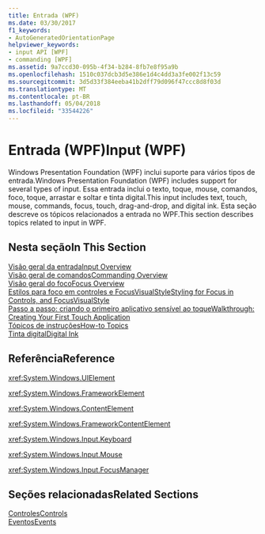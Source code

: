 ```yaml
---
title: Entrada (WPF)
ms.date: 03/30/2017
f1_keywords:
- AutoGeneratedOrientationPage
helpviewer_keywords:
- input API [WPF]
- commanding [WPF]
ms.assetid: 9a7ccd30-095b-4f34-b284-8fb7e8f95a9b
ms.openlocfilehash: 1510c037dcb3d5e386e1d4c4dd3a3fe002f13c59
ms.sourcegitcommit: 3d5d33f384eeba41b2dff79d096f47ccc8d8f03d
ms.translationtype: MT
ms.contentlocale: pt-BR
ms.lasthandoff: 05/04/2018
ms.locfileid: "33544226"
---
```

# <a name="input-wpf"></a><span data-ttu-id="8988b-102">Entrada (WPF)</span><span class="sxs-lookup"><span data-stu-id="8988b-102">Input (WPF)</span></span>
<span data-ttu-id="8988b-103">Windows Presentation Foundation (WPF) inclui suporte para vários tipos de entrada.</span><span class="sxs-lookup"><span data-stu-id="8988b-103">Windows Presentation Foundation (WPF) includes support for several types of input.</span></span> <span data-ttu-id="8988b-104">Essa entrada inclui o texto, toque, mouse, comandos, foco, toque, arrastar e soltar e tinta digital.</span><span class="sxs-lookup"><span data-stu-id="8988b-104">This input includes text, touch, mouse, commands, focus, touch, drag-and-drop, and digital ink.</span></span> <span data-ttu-id="8988b-105">Esta seção descreve os tópicos relacionados a entrada no WPF.</span><span class="sxs-lookup"><span data-stu-id="8988b-105">This section describes topics related to input in WPF.</span></span>  
  
## <a name="in-this-section"></a><span data-ttu-id="8988b-106">Nesta seção</span><span class="sxs-lookup"><span data-stu-id="8988b-106">In This Section</span></span>  
 [<span data-ttu-id="8988b-107">Visão geral da entrada</span><span class="sxs-lookup"><span data-stu-id="8988b-107">Input Overview</span></span>](../../../../docs/framework/wpf/advanced/input-overview.md)  
 [<span data-ttu-id="8988b-108">Visão geral de comandos</span><span class="sxs-lookup"><span data-stu-id="8988b-108">Commanding Overview</span></span>](../../../../docs/framework/wpf/advanced/commanding-overview.md)  
 [<span data-ttu-id="8988b-109">Visão geral do foco</span><span class="sxs-lookup"><span data-stu-id="8988b-109">Focus Overview</span></span>](../../../../docs/framework/wpf/advanced/focus-overview.md)  
 [<span data-ttu-id="8988b-110">Estilos para foco em controles e FocusVisualStyle</span><span class="sxs-lookup"><span data-stu-id="8988b-110">Styling for Focus in Controls, and FocusVisualStyle</span></span>](../../../../docs/framework/wpf/advanced/styling-for-focus-in-controls-and-focusvisualstyle.md)  
 [<span data-ttu-id="8988b-111">Passo a passo: criando o primeiro aplicativo sensível ao toque</span><span class="sxs-lookup"><span data-stu-id="8988b-111">Walkthrough: Creating Your First Touch Application</span></span>](../../../../docs/framework/wpf/advanced/walkthrough-creating-your-first-touch-application.md)  
 [<span data-ttu-id="8988b-112">Tópicos de instruções</span><span class="sxs-lookup"><span data-stu-id="8988b-112">How-to Topics</span></span>](../../../../docs/framework/wpf/advanced/input-and-commands-how-to-topics.md)  
 [<span data-ttu-id="8988b-113">Tinta digital</span><span class="sxs-lookup"><span data-stu-id="8988b-113">Digital Ink</span></span>](../../../../docs/framework/wpf/advanced/digital-ink.md)  
  
## <a name="reference"></a><span data-ttu-id="8988b-114">Referência</span><span class="sxs-lookup"><span data-stu-id="8988b-114">Reference</span></span>  
 <xref:System.Windows.UIElement>  
  
 <xref:System.Windows.FrameworkElement>  
  
 <xref:System.Windows.ContentElement>  
  
 <xref:System.Windows.FrameworkContentElement>  
  
 <xref:System.Windows.Input.Keyboard>  
  
 <xref:System.Windows.Input.Mouse>  
  
 <xref:System.Windows.Input.FocusManager>  
  
## <a name="related-sections"></a><span data-ttu-id="8988b-115">Seções relacionadas</span><span class="sxs-lookup"><span data-stu-id="8988b-115">Related Sections</span></span>  
 [<span data-ttu-id="8988b-116">Controles</span><span class="sxs-lookup"><span data-stu-id="8988b-116">Controls</span></span>](../../../../docs/framework/wpf/controls/index.md)  
  [<span data-ttu-id="8988b-117">Eventos</span><span class="sxs-lookup"><span data-stu-id="8988b-117">Events</span></span>](../../../../docs/framework/wpf/advanced/events-wpf.md)
